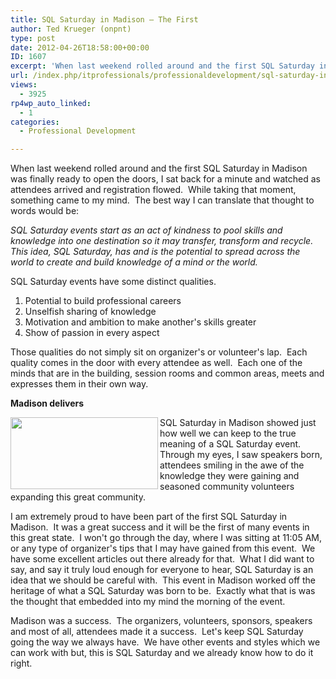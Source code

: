 ```yaml
---
title: SQL Saturday in Madison – The First
author: Ted Krueger (onpnt)
type: post
date: 2012-04-26T18:58:00+00:00
ID: 1607
excerpt: 'When last weekend rolled around and the first SQL Saturday in Madison was finally ready to open the doors, I sat back for a minute and watched as attendees arrived and registration flowed.  While taking that moment, something came to my mind.  The best&hellip;'
url: /index.php/itprofessionals/professionaldevelopment/sql-saturday-in-madison-the/
views:
  - 3925
rp4wp_auto_linked:
  - 1
categories:
  - Professional Development

---
```

When last weekend rolled around and the first SQL Saturday in Madison was finally ready to open the doors, I sat back for a minute and watched as attendees arrived and registration flowed.  While taking that moment, something came to my mind.  The best way I can translate that thought to words would be:

_SQL Saturday events start as an act of kindness to pool skills and knowledge into one destination so it may transfer, transform and recycle.  This idea, SQL Saturday, has and is the potential to spread across the world to create and build knowledge of a mind or the world._

SQL Saturday events have some distinct qualities.

  1. Potential to build professional careers
  2. Unselfish sharing of knowledge
  3. Motivation and ambition to make another's skills greater
  4. Show of passion in every aspect

Those qualities do not simply sit on organizer's or volunteer's lap.  Each quality comes in the door with every attendee as well.  Each one of the minds that are in the building, session rooms and common areas, meets and expresses them in their own way.

**Madison delivers**

<div class="image_block">
  <a href="https://lessthandot.z19.web.core.windows.net/wp-content/uploads/blogs/All/sqlsat118_web.png?mtime=1323282319"><img alt="" src="https://lessthandot.z19.web.core.windows.net/wp-content/uploads/blogs/All/sqlsat118_web.png?mtime=1323282319" width="236" height="115" align="left" /></a>
</div>

SQL Saturday in Madison showed just how well we can keep to the true meaning of a SQL Saturday event.  Through my eyes, I saw speakers born, attendees smiling in the awe of the knowledge they were gaining and seasoned community volunteers expanding this great community.

I am extremely proud to have been part of the first SQL Saturday in Madison.  It was a great success and it will be the first of many events in this great state.  I won't go through the day, where I was sitting at 11:05 AM, or any type of organizer's tips that I may have gained from this event.  We have some excellent articles out there already for that.  What I did want to say, and say it truly loud enough for everyone to hear, SQL Saturday is an idea that we should be careful with.  This event in Madison worked off the heritage of what a SQL Saturday was born to be.  Exactly what that is was the thought that embedded into my mind the morning of the event.

Madison was a success.  The organizers, volunteers, sponsors, speakers and most of all, attendees made it a success.  Let's keep SQL Saturday going the way we always have.  We have other events and styles which we can work with but, this is SQL Saturday and we already know how to do it right.
